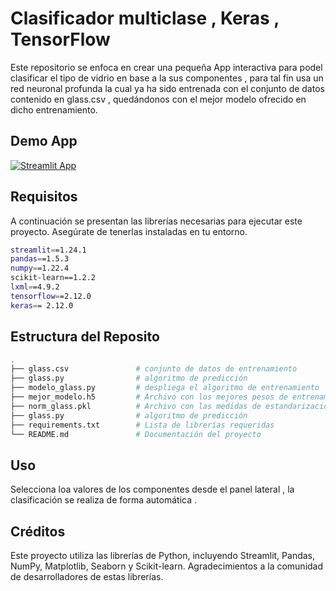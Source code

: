 # Clasificador multiclase  , Keras  , TensorFlow

Este repositorio se enfoca en crear una pequeña App interactiva para podel clasificar el tipo de vidrio en base a la sus componentes , para tal fin usa un red neuronal profunda la cual ya ha sido entrenada con el conjunto de datos contenido en glass.csv , quedándonos con el mejor modelo ofrecido en dicho entrenamiento.

## Demo App

[![Streamlit App](https://static.streamlit.io/badges/streamlit_badge_black_white.svg)](https://glass-x0klpcvg3ij.streamlit.app/)

## Requisitos
A continuación se presentan las librerías necesarias para ejecutar este proyecto. Asegúrate de tenerlas instaladas en tu entorno.
```bash
streamlit==1.24.1
pandas==1.5.3
numpy==1.22.4
scikit-learn==1.2.2
lxml==4.9.2
tensorflow==2.12.0
keras== 2.12.0
```
## Estructura del Reposito
```bash
.
├── glass.csv               # conjunto de datos de entrenamiento
├── glass.py                # algoritmo de predicción
├── modelo_glass.py         # despliega el algoritmo de entrenamiento
├── mejor_modelo.h5         # Archivo con los mejores pesos de entrenamiento
├── norm_glass.pkl          # Archivo con las medidas de estandarización usadas
├── glass.py                # algoritmo de predicción
├── requirements.txt        # Lista de librerías requeridas
└── README.md               # Documentación del proyecto
```
## Uso
Selecciona loa valores de los componentes desde el panel lateral , la clasificación se realiza de forma automática .

## Créditos
Este proyecto utiliza las librerías de Python, incluyendo Streamlit, Pandas, NumPy, Matplotlib, Seaborn y Scikit-learn. Agradecimientos a la comunidad de desarrolladores de estas librerías.

